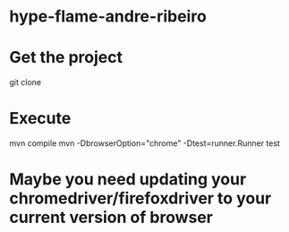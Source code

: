 # hype-flame-andre-ribeiro



# Get the project
git clone

# Execute
mvn compile
mvn  -DbrowserOption="chrome" -Dtest=runner.Runner test

# Maybe you need updating your chromedriver/firefoxdriver to your current version of browser